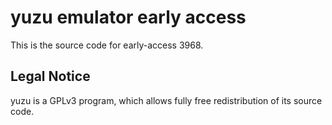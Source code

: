 yuzu emulator early access
=============

This is the source code for early-access 3968.

## Legal Notice

yuzu is a GPLv3 program, which allows fully free redistribution of its source code.